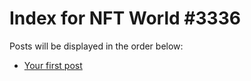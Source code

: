 # Index for NFT World #3336
Posts will be displayed in the order below:

- [Your first post](./001-first.md)

